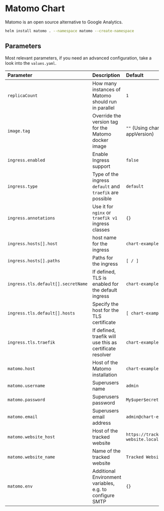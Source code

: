 # Matomo Chart

Matomo is an open source alternative to Google Analytics.

```sh
helm install matomo . --namespace matomo --create-namespace
```

## Parameters

Most relevant parameters, if you need an advanced configuration, take a look into the `values.yaml`.

| Parameter | Description | Default |
|:----------|:------------|:--------|
| `replicaCount` | How many instances of Matomo should run in parallel | `1` |
| `image.tag` | Override the version tag for the Matomo docker image | `""` (Using chart appVersion)             |
| `ingress.enabled` | Enable Ingress support | `false`  |
| `ingress.type` | Type of the ingress `default` and `traefik` are possible  | `default` |
| `ingress.annotations` | Use it for `nginx` or `traefik v1` ingress classes | `{}` |
| `ingress.hosts[].host` | host name for the ingress | `chart-example.local` |
| `ingress.hosts[].paths` | Paths for the ingress| `[ / ]` |
| `ingress.tls.default[].secretName` | If defined, TLS is enabled for the default ingress | `chart-example-tls` |
| `ingress.tls.default[].hosts` | Specify the host for the TLS certificate | `[ chart-example.local ]` |
| `ingress.tls.traefik` | If defined, traefik will use this as certificate resolver | `chart-example-tls` |
| `matomo.host` | Host of the Matomo installation | `chart-example.local` |
| `matomo.username` | Superusers name | `admin` |
| `matomo.password` | Superusers password | `My$uper$ecretPassword123#` |
| `matomo.email` | Superusers email address | `admin@chart-example.local` | 
| `matomo.website_host` | Host of the tracked website | `https://tracked-website.local` |
| `matomo.website_name` | Name of the tracked website | `Tracked Website` |
| `matomo.env` | Additional Environment variables, e.g. to configure SMTP | `{}` |



